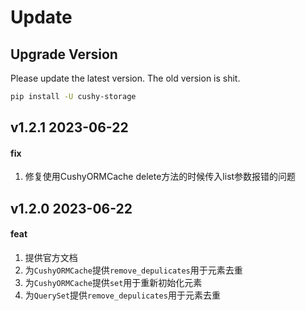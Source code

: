 # Update

## Upgrade Version
Please update the latest version. The old version is shit.

```bash
pip install -U cushy-storage
```
## v1.2.1 2023-06-22
#### fix
1. 修复使用CushyORMCache delete方法的时候传入list参数报错的问题


## v1.2.0 2023-06-22
#### feat
1. 提供官方文档
2. 为`CushyORMCache`提供`remove_depulicates`用于元素去重
3. 为`CushyORMCache`提供`set`用于重新初始化元素
4. 为`QuerySet`提供`remove_depulicates`用于元素去重
